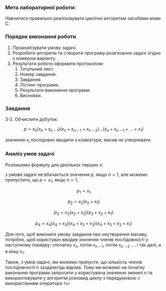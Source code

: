 ### Мета лабораторної роботи:

Навчитися правильно реалізовувати циклічні алгоритми засобами мови С.

### Порядок виконання роботи

1. Проаналізувати умову задачі.
2. Розробити алгоритм та створити програму розв’язання задачі згідно з номером варіанту.
3. Результати роботи оформити протоколом:
   1. Титульний лист.
   2. Номер завдання.
   3. Завдання.
   4. Лістинг програми.
   5. Результати виконання програми.
   6. Висновки.

### Завдання

3-2. Обчислити добуток:

$$
p = x_n(x_n + x_{n-1})(x_n + x_{n-1} + x_{n-2})...(x_n + x_{n-1} + ... + x_1)
$$

значення $x_i$ послідовно вводити з клавіатури, масив не утворювати.

### Аналіз умов задачі

Розпишемо формулу для декількох перших $x$:

з умови задачі не вбачається значення $p$, якщо $n =1$, але можемо припустити, що $p = x_1$, якщо $n =1$,

$$
p_1 = x_1
$$

$$
p_2 = x_2 (x_2 + x_1)
$$

$$
p_3 = x_3 (x_3 + x_2) (x_3 + x_2 + x_1)
$$

$$
p_4 = x_4 (x_4 + x_3) (x_4 + x_3 + x_2) (x_4 + x_3 + x_2 + x_1)
$$

Для того, щоб виконати умову завдання про неутворення масиву, потрібно, щоб користувач вводив значення членів послідовності у наступному порядку: спочатку $x_n$, потім $x_{n-1}$, потім $x_{n-2}$ .... і так далі, а в кінці $x_1$.

Також, з умов задачі, ми можемо припусти, що кількість членів послідовності $n$ заздалегідь відома. Тому ми можемо на початку виконання програми запросити у користувача значення змінної $n$ та використовувати у алгоритмі різновид циклу з передумовою з використанням оператора `for`
